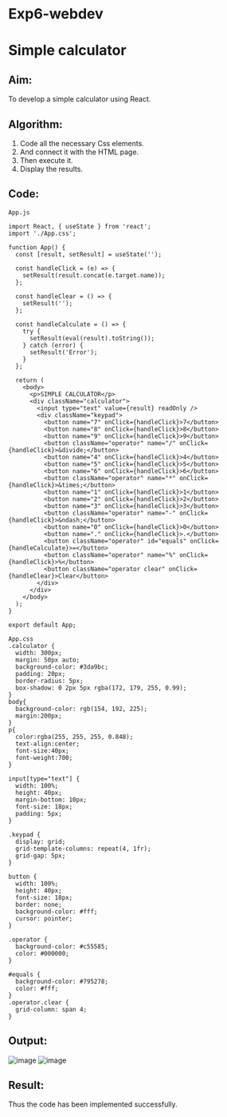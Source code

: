 # Exp6-webdev
# Simple calculator 
## Aim:
To develop a simple calculator using React. 
## Algorithm:
1. Code all the necessary Css elements.
2. And connect it with the HTML page.
3. Then execute it.
4. Display the results.
## Code:
```
App.js

import React, { useState } from 'react';
import './App.css';

function App() {
  const [result, setResult] = useState('');

  const handleClick = (e) => {
    setResult(result.concat(e.target.name));
  };

  const handleClear = () => {
    setResult('');
  };

  const handleCalculate = () => {
    try {
      setResult(eval(result).toString());
    } catch (error) {
      setResult('Error');
    }
  };

  return (
    <body>
      <p>SIMPLE CALCULATOR</p>
      <div className="calculator">
        <input type="text" value={result} readOnly />
        <div className="keypad">
          <button name="7" onClick={handleClick}>7</button>
          <button name="8" onClick={handleClick}>8</button>
          <button name="9" onClick={handleClick}>9</button>
          <button className="operator" name="/" onClick={handleClick}>&divide;</button>
          <button name="4" onClick={handleClick}>4</button>
          <button name="5" onClick={handleClick}>5</button>
          <button name="6" onClick={handleClick}>6</button>
          <button className="operator" name="*" onClick={handleClick}>&times;</button>
          <button name="1" onClick={handleClick}>1</button>
          <button name="2" onClick={handleClick}>2</button>
          <button name="3" onClick={handleClick}>3</button>
          <button className="operator" name="-" onClick={handleClick}>&ndash;</button>
          <button name="0" onClick={handleClick}>0</button>
          <button name="." onClick={handleClick}>.</button>
          <button className="operator" id="equals" onClick={handleCalculate}>=</button>
          <button className="operator" name="%" onClick={handleClick}>%</button>
          <button className="operator clear" onClick={handleClear}>Clear</button>
        </div>
      </div>
    </body>
  );
}

export default App;
```
```
App.css
.calculator {
  width: 300px;
  margin: 50px auto;
  background-color: #3da9bc;
  padding: 20px;
  border-radius: 5px;
  box-shadow: 0 2px 5px rgba(172, 179, 255, 0.99);
}
body{
  background-color: rgb(154, 192, 225);
  margin:200px;
}
p{
  color:rgba(255, 255, 255, 0.848);
  text-align:center;
  font-size:40px;
  font-weight:700;
}

input[type="text"] {
  width: 100%;
  height: 40px;
  margin-bottom: 10px;
  font-size: 18px;
  padding: 5px;
}

.keypad {
  display: grid;
  grid-template-columns: repeat(4, 1fr);
  grid-gap: 5px;
}

button {
  width: 100%;
  height: 40px;
  font-size: 18px;
  border: none;
  background-color: #fff;
  cursor: pointer;
}

.operator {
  background-color: #c55585;
  color: #000000;
}

#equals {
  background-color: #795278;
  color: #fff;
}
.operator.clear {
  grid-column: span 4;
}
```
## Output:
![image](https://github.com/Archana2003-Jkumar/Exp6-webdev/assets/93427594/14a1587b-0960-4693-b481-eb23307e6271)
![image](https://github.com/Archana2003-Jkumar/Exp6-webdev/assets/93427594/e635ee78-4d1e-4e47-8326-21d567d6a87c)

## Result:
Thus the code has been implemented successfully.
